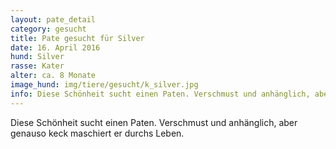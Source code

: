 ```yaml
---
layout: pate_detail
category: gesucht
title: Pate gesucht für Silver
date: 16. April 2016
hund: Silver
rasse: Kater
alter: ca. 8 Monate
image_hund: img/tiere/gesucht/k_silver.jpg
info: Diese Schönheit sucht einen Paten. Verschmust und anhänglich, aber genauso keck maschiert er durchs Leben.
---
```


 Diese Schönheit sucht einen Paten. Verschmust und anhänglich, aber genauso keck maschiert er durchs Leben.
